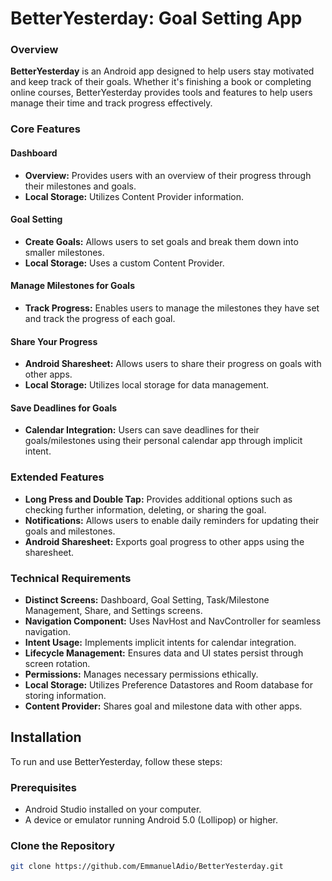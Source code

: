 # BetterYesterday: Goal Setting App

### Overview

**BetterYesterday** is an Android app designed to help users stay motivated and keep track of their goals. Whether it's finishing a book or completing online courses, BetterYesterday provides tools and features to help users manage their time and track progress effectively.

### Core Features

#### Dashboard
- **Overview:** Provides users with an overview of their progress through their milestones and goals.
- **Local Storage:** Utilizes Content Provider information.

#### Goal Setting
- **Create Goals:** Allows users to set goals and break them down into smaller milestones.
- **Local Storage:** Uses a custom Content Provider.

#### Manage Milestones for Goals
- **Track Progress:** Enables users to manage the milestones they have set and track the progress of each goal.

#### Share Your Progress
- **Android Sharesheet:** Allows users to share their progress on goals with other apps.
- **Local Storage:** Utilizes local storage for data management.

#### Save Deadlines for Goals
- **Calendar Integration:** Users can save deadlines for their goals/milestones using their personal calendar app through implicit intent.

### Extended Features

- **Long Press and Double Tap:** Provides additional options such as checking further information, deleting, or sharing the goal.
- **Notifications:** Allows users to enable daily reminders for updating their goals and milestones.
- **Android Sharesheet:** Exports goal progress to other apps using the sharesheet.

### Technical Requirements

- **Distinct Screens:** Dashboard, Goal Setting, Task/Milestone Management, Share, and Settings screens.
- **Navigation Component:** Uses NavHost and NavController for seamless navigation.
- **Intent Usage:** Implements implicit intents for calendar integration.
- **Lifecycle Management:** Ensures data and UI states persist through screen rotation.
- **Permissions:** Manages necessary permissions ethically.
- **Local Storage:** Utilizes Preference Datastores and Room database for storing information.
- **Content Provider:** Shares goal and milestone data with other apps.

## Installation

To run and use BetterYesterday, follow these steps:

### Prerequisites

- Android Studio installed on your computer.
- A device or emulator running Android 5.0 (Lollipop) or higher.

### Clone the Repository

```bash
git clone https://github.com/EmmanuelAdio/BetterYesterday.git
